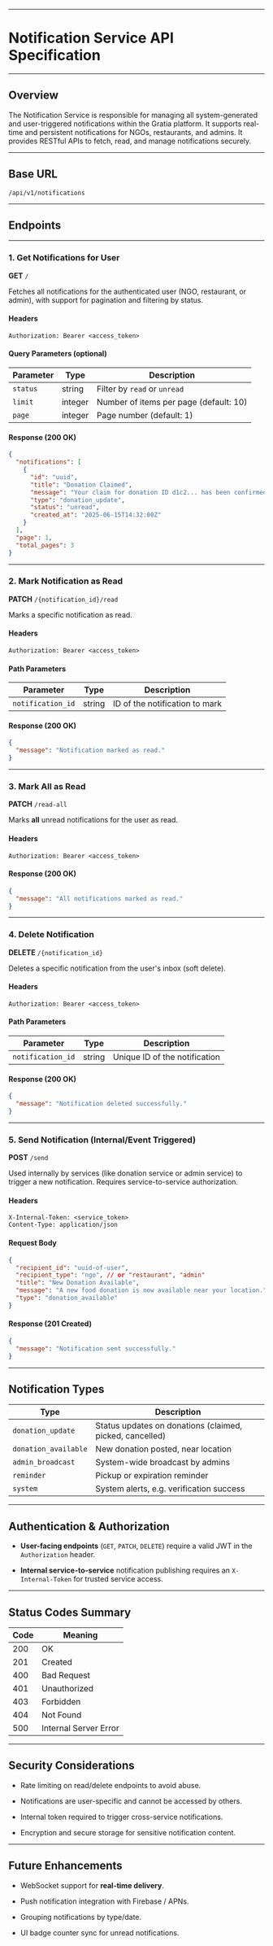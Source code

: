***


# Notification Service API Specification

***


## Overview

The Notification Service is responsible for managing all system-generated and user-triggered notifications within the Gratia platform. It supports real-time and persistent notifications for NGOs, restaurants, and admins. It provides RESTful APIs to fetch, read, and manage notifications securely.

***


## Base URL

    /api/v1/notifications

***


## Endpoints

***


### 1. Get Notifications for User

**GET** `/`

Fetches all notifications for the authenticated user (NGO, restaurant, or admin), with support for pagination and filtering by status.


#### Headers

    Authorization: Bearer <access_token>


#### Query Parameters (optional)

| Parameter | Type    | Description                            |
| --------- | ------- | -------------------------------------- |
| `status`  | string  | Filter by `read` or `unread`           |
| `limit`   | integer | Number of items per page (default: 10) |
| `page`    | integer | Page number (default: 1)               |


#### Response (200 OK)

```json
{
  "notifications": [
    {
      "id": "uuid",
      "title": "Donation Claimed",
      "message": "Your claim for donation ID d1c2... has been confirmed.",
      "type": "donation_update",
      "status": "unread",
      "created_at": "2025-06-15T14:32:00Z"
    }
  ],
  "page": 1,
  "total_pages": 3
}
```

***


### 2. Mark Notification as Read

**PATCH** `/{notification_id}/read`

Marks a specific notification as read.


#### Headers

    Authorization: Bearer <access_token>


#### Path Parameters

| Parameter         | Type   | Description                    |
| ----------------- | ------ | ------------------------------ |
| `notification_id` | string | ID of the notification to mark |


#### Response (200 OK)

```json
{
  "message": "Notification marked as read."
}
```

***


### 3. Mark All as Read

**PATCH** `/read-all`

Marks **all** unread notifications for the user as read.


#### Headers

    Authorization: Bearer <access_token>


#### Response (200 OK)

```json
{
  "message": "All notifications marked as read."
}
```

***


### 4. Delete Notification

**DELETE** `/{notification_id}`

Deletes a specific notification from the user's inbox (soft delete).


#### Headers

    Authorization: Bearer <access_token>


#### Path Parameters

| Parameter         | Type   | Description                   |
| ----------------- | ------ | ----------------------------- |
| `notification_id` | string | Unique ID of the notification |


#### Response (200 OK)

```json
{
  "message": "Notification deleted successfully."
}
```

***


### 5. Send Notification (Internal/Event Triggered)

**POST** `/send`

Used internally by services (like donation service or admin service) to trigger a new notification. Requires service-to-service authorization.


#### Headers

    X-Internal-Token: <service_token>
    Content-Type: application/json


#### Request Body

```json
{
  "recipient_id": "uuid-of-user",
  "recipient_type": "ngo", // or "restaurant", "admin"
  "title": "New Donation Available",
  "message": "A new food donation is now available near your location.",
  "type": "donation_available"
}
```


#### Response (201 Created)

```json
{
  "message": "Notification sent successfully."
}
```

***


## Notification Types

| Type                 | Description                                              |
| -------------------- | -------------------------------------------------------- |
| `donation_update`    | Status updates on donations (claimed, picked, cancelled) |
| `donation_available` | New donation posted, near location                       |
| `admin_broadcast`    | System-wide broadcast by admins                          |
| `reminder`           | Pickup or expiration reminder                            |
| `system`             | System alerts, e.g. verification success                 |

***


## Authentication & Authorization

- **User-facing endpoints** (`GET`, `PATCH`, `DELETE`) require a valid JWT in the `Authorization` header.

- **Internal service-to-service** notification publishing requires an `X-Internal-Token` for trusted service access.

***


## Status Codes Summary

| Code | Meaning               |
| ---- | --------------------- |
| 200  | OK                    |
| 201  | Created               |
| 400  | Bad Request           |
| 401  | Unauthorized          |
| 403  | Forbidden             |
| 404  | Not Found             |
| 500  | Internal Server Error |

***


## Security Considerations

- Rate limiting on read/delete endpoints to avoid abuse.

- Notifications are user-specific and cannot be accessed by others.

- Internal token required to trigger cross-service notifications.

- Encryption and secure storage for sensitive notification content.

***


## Future Enhancements

- WebSocket support for **real-time delivery**.

- Push notification integration with Firebase / APNs.

- Grouping notifications by type/date.

- UI badge counter sync for unread notifications.
